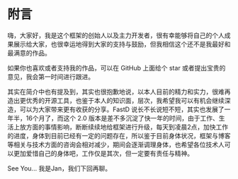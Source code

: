 # 附言

嗨，大家好，我是这个框架的创始人以及主力开发者，很有幸能够将自己的个人成果展示给大家，也很幸运地得到大家的支持与鼓励，但我相信这个还不是我最好和最满意的作品。

如果你也喜欢或者支持我的作品，可以在 GitHub 上面给个 star 或者提出宝贵的意见，我会第一时间进行跟进。

其实在简介中也有提及到，其实也很抱歉地说，以本人目前的精力和实力，很难再造出更优秀的开源工具，也鉴于本人的知识面，层次，我希望我可以有机会继续深造，可以为大家带来更有收获的分享。FastD 说长不长说短不短，其实也发展了一年半，16个月了，而这个 2.0 版本是差不多沉淀了快一年的时间，由于工作、生活上放方面的事情影响，断断续续地给框架进行升级，每天到凌晨2点，加快工作的进度，身体到目前已经有一定的问题存在，所以鉴于目前身体状况，框架与博客等相关与技术方面的咨询会相对减少，期间会逐渐调理身体，也希望各位技术人可以更加爱惜自己的身体吧，工作仅是其次，但一定要有责任与精神。

See You... 我是Jan，我们下回再聊。

